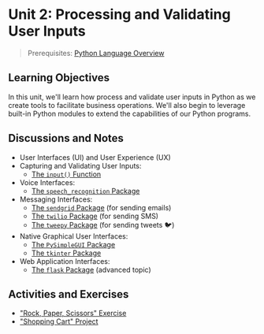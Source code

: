 
# Unit 2: Processing and Validating User Inputs

> Prerequisites: [Python Language Overview](unit-2.md)

## Learning Objectives

In this unit, we'll learn how process and validate user inputs in Python as we create tools to facilitate business operations. We'll also begin to leverage built-in Python modules to extend the capabilities of our Python programs.

## Discussions and Notes

  + User Interfaces (UI) and User Experience (UX)
  + Capturing and Validating User Inputs:
    + [The `input()` Function](/notes/python/inputs.md)
  + Voice Interfaces:
    + [The `speech_recognition` Package](/notes/python/packages/speech_recognition.md)
  + Messaging Interfaces:
    + [The `sendgrid` Package](/notes/python/packages/sendgrid.md) (for sending emails)
    + [The `twilio` Package](/notes/python/packages/twilio.md) (for sending SMS)
    + [The `tweepy` Package](/notes/python/packages/tweepy.md) (for sending tweets :bird:)
  + Native Graphical User Interfaces:
    + [The `PySimpleGUI` Package](/notes/python/packages/pysimplegui.md)
    + [The `tkinter` Package](/notes/python/packages/tkinter.md)
  + Web Application Interfaces:
    + [The `flask` Package](/notes/python/packages/flask.md) (advanced topic)

## Activities and Exercises

  + ["Rock, Paper, Scissors" Exercise](/exercises/rock-paper-scissors/README.md)
  + ["Shopping Cart" Project](/projects/shopping-cart/README.md)
